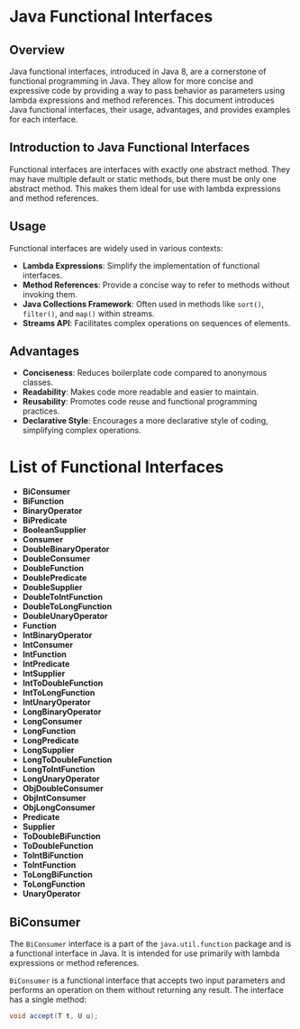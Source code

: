 # Java Functional Interfaces

## Overview

Java functional interfaces, introduced in Java 8, are a cornerstone of functional programming in Java. They allow for more concise and expressive code by providing a way to pass behavior as parameters using lambda expressions and method references. This document introduces Java functional interfaces, their usage, advantages, and provides examples for each interface.

## Introduction to Java Functional Interfaces

Functional interfaces are interfaces with exactly one abstract method. They may have multiple default or static methods, but there must be only one abstract method. This makes them ideal for use with lambda expressions and method references.

## Usage

Functional interfaces are widely used in various contexts:
- **Lambda Expressions**: Simplify the implementation of functional interfaces.
- **Method References**: Provide a concise way to refer to methods without invoking them.
- **Java Collections Framework**: Often used in methods like `sort()`, `filter()`, and `map()` within streams.
- **Streams API**: Facilitates complex operations on sequences of elements.

## Advantages

- **Conciseness**: Reduces boilerplate code compared to anonymous classes.
- **Readability**: Makes code more readable and easier to maintain.
- **Reusability**: Promotes code reuse and functional programming practices.
- **Declarative Style**: Encourages a more declarative style of coding, simplifying complex operations.

# List of Functional Interfaces

- **BiConsumer**
- **BiFunction**
- **BinaryOperator**
- **BiPredicate**
- **BooleanSupplier**
- **Consumer**
- **DoubleBinaryOperator**
- **DoubleConsumer**
- **DoubleFunction**
- **DoublePredicate**
- **DoubleSupplier**
- **DoubleToIntFunction**
- **DoubleToLongFunction**
- **DoubleUnaryOperator**
- **Function**
- **IntBinaryOperator**
- **IntConsumer**
- **IntFunction**
- **IntPredicate**
- **IntSupplier**
- **IntToDoubleFunction**
- **IntToLongFunction**
- **IntUnaryOperator**
- **LongBinaryOperator**
- **LongConsumer**
- **LongFunction**
- **LongPredicate**
- **LongSupplier**
- **LongToDoubleFunction**
- **LongToIntFunction**
- **LongUnaryOperator**
- **ObjDoubleConsumer**
- **ObjIntConsumer**
- **ObjLongConsumer**
- **Predicate**
- **Supplier**
- **ToDoubleBiFunction**
- **ToDoubleFunction**
- **ToIntBiFunction**
- **ToIntFunction**
- **ToLongBiFunction**
- **ToLongFunction**
- **UnaryOperator**

## BiConsumer

The `BiConsumer` interface is a part of the `java.util.function` package and is a functional interface in Java. It is intended for use primarily with lambda expressions or method references.

`BiConsumer` is a functional interface that accepts two input parameters and performs an operation on them without returning any result. The interface has a single method:

```java
void accept(T t, U u);

